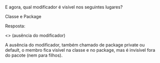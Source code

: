 E agora, qual modificador é visível nos seguintes lugares?

Classe e Package

Resposta:

<<package private>> (ausência do modificador)


A ausência do modificador, também chamado de package private ou default, o membro fica visível na classe e no package, mas é invisível fora do pacote (nem para filhos).